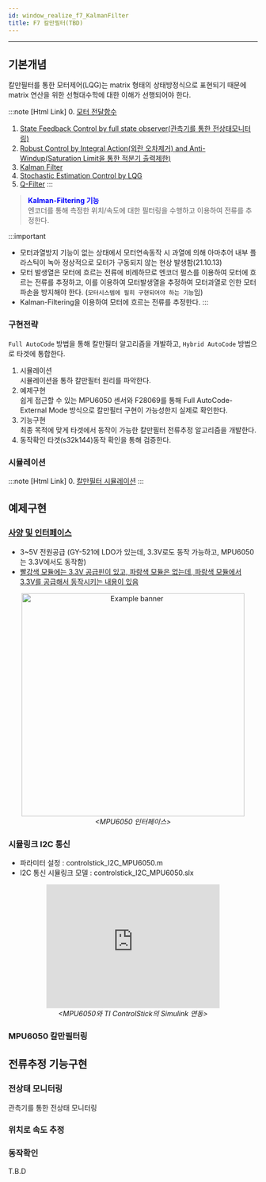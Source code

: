 ```yaml
---
id: window_realize_f7_KalmanFilter
title: F7 칼만필터(TBD)
---
```

---

## 기본개념

칼만필터를 통한 모터제어(LQG)는 matrix 형태의 상태방정식으로 표현되기 때문에 matrix 연산을 위한 선형대수학에 대한 이해가 선행되어야 한다.

:::note [Html Link]
0. <a href="/assets/kalman/Maxon_Motor_.html" target="_blank">모터 전달함수</a>
1. <a href="/assets/kalman/Maxon_Motor_1_ObserverStateFB_.html" target="_blank">State Feedback Control by full state observer(관측기를 통한 전상태모니터링)</a>
2. <a href="/assets/kalman/Maxon_Motor_2_RobustStateFB_.html" target="_blank">Robust Control by Integral Action(외란 오차제거) and Anti-Windup(Saturation Limit을 통한 적분기 출력제한)</a>
3. <a href="/assets/kalman/Maxon_Motor_3_Kalman_.html" target="_blank">Kalman Filter</a>
4. <a href="/assets/kalman/Maxon_Motor_4_Stochastic_.html" target="_blank">Stochastic Estimation Control by LQG</a>
5. <a href="/assets/kalman/Q_filter.html" target="_blank">Q-Filter</a>
:::

> <font color="blue"><strong>Kalman-Filtering 기능</strong></font><br/>
> 엔코더를 통해 측정한 위치/속도에 대한 필터링을 수행하고 이용하여 전류를 추정한다.

:::important
* 모터과열방지 기능이 없는 상태에서 모터연속동작 시 과열에 의해 아마추어 내부 플라스틱이 녹아 정상적으로 모터가 구동되지 않는 현상 발생함(21.10.13)
* 모터 발생열은 모터에 흐르는 전류에 비례하므로 엔코더 펄스를 이용하여 모터에 흐르는 전류를 추정하고, 이를 이용하여 모터발생열을 추정하여 모터과열로 인한 모터파손을 방지해야 한다. (`모터시스템에 필히 구현되어야 하는 기능`임)
* Kalman-Filtering을 이용하여 모터에 흐르는 전류를 추정한다.
:::

### 구현전략

`Full AutoCode` 방법을 통해 칼만필터 알고리즘을 개발하고, `Hybrid AutoCode` 방법으로 타겟에 통합한다.

1. 시뮬레이션  
시뮬레이션을 통하 칼만필터 원리를 파악한다.
2. 예제구현  
쉽게 접근할 수 있는 MPU6050 센서와 F28069를 통해 Full AutoCode-External Mode 방식으로 칼만필터 구현이 가능성한지 실제로 확인한다.
3. 기능구현  
최종 목적에 맞게 타겟에서 동작이 가능한 칼만필터 전류추정 알고리즘을 개발한다.
4. 동작확인
타겟(s32k144)동작 확인을 통해 검증한다.

### 시뮬레이션

:::note [Html Link]
0. <a href="/assets/kalman/Maxon_Motor_.html" target="_blank">칼만필터 시뮬레이션</a>
:::

## 예제구현

### [사양 및 인터페이스](http://www.jkelec.co.kr/img/sensors/manual/mpu6050_gy521/mpu6050_ds.pdf)

* 3~5V 전원공급 (GY-521에 LDO가 있는데, 3.3V로도 동작 가능하고, MPU6050는 3.3V에서도 동작함)
* [빨강색 모듈에는 3.3V 공급핀이 있고, 파랑색 모듈은 없는데, 파랑색 모듈에서 3.3V를 공급해서 동작시키는 내용이 있음](https://chocoball.tistory.com/entry/Hardware-Gyroscope-GY521-MPU6050)

<p align="center">
	<img
		src={require('/img/2_mbd/mbd_sys_mil_f7_mpu6050_interface.png').default}
		width="450"
		alt="Example banner"
	/><br/><em>&lt;MPU6050 인터페이스&gt;</em>
</p>

### 시뮬링크 I2C 통신

* 파라미터 설정 : controlstick_I2C_MPU6050.m
* I2C 통신 시뮬링크 모델 : controlstick_I2C_MPU6050.slx

<p align="center">
	<iframe 
		src="https://www.youtube.com/embed//lSM-kUjmdFw?rel=0"
		width="350" height="250"
		frameborder="0"
		allowfullscreen="true">
		이 브라우저는 iframe을 지원하지 않습니다.
	</iframe>
	<br/><em>&lt;MPU6050와 TI ControlStick의 Simulink 연동&gt;</em>
</p>

### MPU6050 칼만필터링

## 전류추정 기능구현

### 전상태 모니터링

관측기를 통한 전상태 모니터링

### 위치로 속도 추정

### 동작확인

T.B.D

